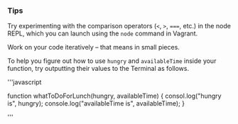 ### Tips

Try experimenting with the comparison operators (`<`, `>`, `===`, etc.) in the node REPL, which you can launch using the `node` command in Vagrant.

Work on your code iteratively – that means in small pieces. 

To help you figure out how to use `hungry` and `availableTime` inside your function, try outputting their values to the Terminal as follows.


'''javascript

function whatToDoForLunch(hungry, availableTime) {
	consol.log("hungry is", hungry);
	console.log("availableTime is", availableTime);
}

'''
